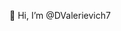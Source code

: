 👋 Hi, I’m @DValerievich7


<!---
DValerievich7/DValerievich7 is a ✨ special ✨ repository because its `README.md` (this file) appears on your GitHub profile.
You can click the Preview link to take a look at your changes.
--->
